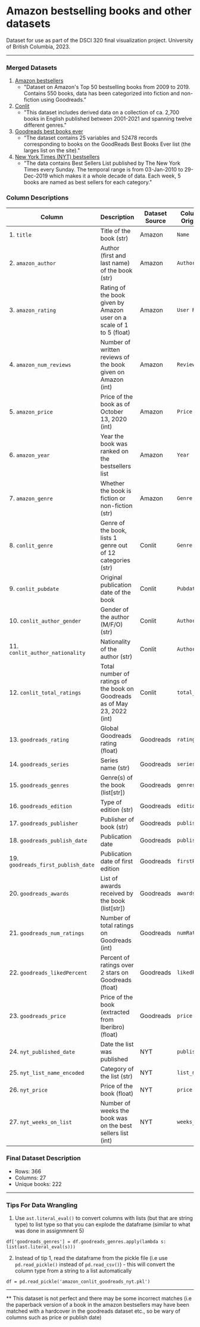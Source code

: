 # Amazon bestselling books and other datasets

Dataset for use as part of the DSCI 320 final visualization project. University of British Columbia, 2023. 

---

### **Merged Datasets**

1. [Amazon bestsellers](https://www.kaggle.com/datasets/sootersaalu/amazon-top-50-bestselling-books-2009-2019) 
   - "Dataset on Amazon's Top 50 bestselling books from 2009 to 2019. Contains 550 books, data has been categorized into fiction and non-fiction using Goodreads."  
2. [Conlit](https://figshare.com/articles/dataset/CONLIT/21166171/1?file=37535605)
   - "This dataset includes derived data on a collection of ca. 2,700 books in English published between 2001-2021 and spanning twelve different genres."
3. [Goodreads best books ever](https://zenodo.org/record/4265096#.ZAgSxOzMKvA)
   - "The dataset contains 25 variables and 52478 records corresponding to books on the GoodReads Best Books Ever list (the larges list on the site)."
4. [New York Times (NYT) bestsellers](https://www.kaggle.com/datasets/dhruvildave/new-york-times-best-sellers)
   - "The data contains Best Sellers List published by The New York Times every Sunday. The temporal range is from 03-Jan-2010 to 29-Dec-2019 which makes it a whole decade of data. Each week, 5 books are named as best sellers for each category."

### **Column Descriptions**

| Column      | Description | Dataset Source | Column Name in Original Dataset |
| ----------- | ----------- |  -----------   |  -----------   |
| 1. `title` | Title of the book (str) | Amazon | `Name` | 
| 2. `amazon_author` | Author (first and last name) of the book (str) | Amazon | `Author` | 
| 3. `amazon_rating` | Rating of the book given by Amazon user on a scale of 1 to 5 (float) | Amazon | `User Rating` | 
| 4. `amazon_num_reviews` | Number of written reviews of the book given on Amazon (int) | Amazon | `Reviews` | 
| 5. `amazon_price`  | Price of the book as of October 13, 2020 (int) | Amazon | `Price` | 
| 6. `amazon_year` | Year the book was ranked on the bestsellers list | Amazon | `Year` | 
| 7. `amazon_genre` | Whether the book is fiction or non-fiction (str) | Amazon | `Genre` | 
| 8. `conlit_genre` | Genre of the book, lists 1 genre out of 12 categories (str) | Conlit | `Genre` | 
| 9. `conlit_pubdate` | Original publication date of the book | Conlit | `Pubdate` | 
| 10. `conlit_author_gender` | Gender of the author (M/F/O) (str) | Conlit | `Author_Gender` | 
| 11. `conlit_author_nationality` | Nationality of the author (str) | Conlit | `Author_Nationality` | 
| 12. `conlit_total_ratings` | Total number of ratings of the book on Goodreads as of May 23, 2022 (int) | Conlit | `total_ratings` | 
| 13. `goodreads_rating` | Global Goodreads rating (float) | Goodreads | `rating` | 
| 14. `goodreads_series` | Series name (str) | Goodreads | `series` | 
| 15. `goodreads_genres` | Genre(s) of the book (list[str]) | Goodreads | `genres` | 
| 16. `goodreads_edition` | Type of edition (str) | Goodreads | `edition` | 
| 17. `goodreads_publisher` | Publisher of book (str) | Goodreads | `publisher` | 
| 18. `goodreads_publish_date` | Publication date | Goodreads | `publishDate` | 
| 19. `goodreads_first_publish_date` | Publication date of first edition | Goodreads | `firstPublishDate` | 
| 20. `goodreads_awards` | List of awards received by the book (list[str]) | Goodreads | `awards` | 
| 21. `goodreads_num_ratings` | Number of total ratings on Goodreads (int) | Goodreads | `numRatings` | 
| 22. `goodreads_likedPercent` | Percent of ratings over 2 stars on Goodreads (float) | Goodreads | `likedPercent` | 
| 23. `goodreads_price` | Price of the book (extracted from Iberibro) (float) | Goodreads | `price` | 
| 24. `nyt_published_date` | Date the list was published | NYT | `published_date` | 
| 25. `nyt_list_name_encoded` | Category of the list (str) | NYT | `list_name_encoded` | 
| 26. `nyt_price` | Price of the book (float) | NYT | `price` | 
| 27. `nyt_weeks_on_list` | Number of weeks the book was on the best sellers list (int) | NYT | `weeks_on_list` | 


### **Final Dataset Description**
- Rows: 366 
- Columns: 27 
- Unique books: 222 

---

### **Tips For Data Wrangling**
1. Use `ast.literal_eval()` to convert columns with lists (but that are string type) to list type so that you can explode the dataframe (similar to what was done in assignmnent 5) 

```
df['goodreads_genres'] = df.goodreads_genres.apply(lambda s: list(ast.literal_eval(s)))
```

2. Instead of tip 1, read the dataframe from the pickle file (i.e use `pd.read_pickle()` instead of `pd.read_csv()`) - this will convert the column type from a string to a list automatically 

```
df = pd.read_pickle('amazon_conlit_goodreads_nyt.pkl')
```


---

** This dataset is not perfect and there may be some incorrect matches (i.e the paperback version of a book in the amazon bestsellers may have been matched with a hardcover in the goodreads dataset etc., so be wary of columns such as price or publish date)


